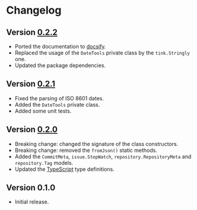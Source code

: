 # Changelog

## Version [0.2.2](https://github.com/cedx/gitea.hx/compare/v0.2.1...v0.2.2)
- Ported the documentation to [docsify](https://docsify.js.org).
- Replaced the usage of the `DateTools` private class by the `tink.Stringly` one.
- Updated the package dependencies.

## Version [0.2.1](https://github.com/cedx/gitea.hx/compare/v0.2.0...v0.2.1)
- Fixed the parsing of ISO 8601 dates.
- Added the `DateTools` private class.
- Added some unit tests.

## Version [0.2.0](https://github.com/cedx/gitea.hx/compare/v0.1.0...v0.2.0)
- Breaking change: changed the signature of the class constructors.
- Breaking change: removed the `fromJson()` static methods.
- Added the `CommitMeta`, `issue.StopWatch`, `repository.RepositoryMeta` and `repository.Tag` models.
- Updated the [TypeScript](https://www.typescriptlang.org) type definitions.

## Version 0.1.0
- Initial release.
